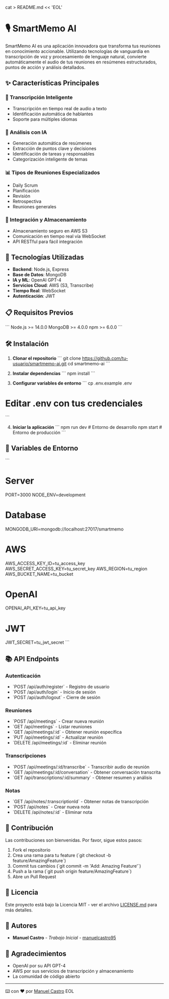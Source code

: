 cat > README.md << 'EOL'
# 🎙️ SmartMemo AI

SmartMemo AI es una aplicación innovadora que transforma tus reuniones en conocimiento accionable. Utilizando tecnologías de vanguardia en transcripción de voz y procesamiento de lenguaje natural, convierte automáticamente el audio de tus reuniones en resúmenes estructurados, puntos de acción y análisis detallados.

## ✨ Características Principales

### 🎯 Transcripción Inteligente
- Transcripción en tiempo real de audio a texto
- Identificación automática de hablantes
- Soporte para múltiples idiomas

### 🤖 Análisis con IA
- Generación automática de resúmenes
- Extracción de puntos clave y decisiones
- Identificación de tareas y responsables
- Categorización inteligente de temas

### 📊 Tipos de Reuniones Especializados
- Daily Scrum
- Planificación
- Revisión
- Retrospectiva
- Reuniones generales

### 🔄 Integración y Almacenamiento
- Almacenamiento seguro en AWS S3
- Comunicación en tiempo real vía WebSocket
- API RESTful para fácil integración

## 🚀 Tecnologías Utilizadas

- **Backend**: Node.js, Express
- **Base de Datos**: MongoDB
- **IA y ML**: OpenAI GPT-4
- **Servicios Cloud**: AWS (S3, Transcribe)
- **Tiempo Real**: WebSocket
- **Autenticación**: JWT

## 📋 Requisitos Previos

\`\`\`
Node.js >= 14.0.0
MongoDB >= 4.0.0
npm >= 6.0.0
\`\`\`

## 🛠️ Instalación

1. **Clonar el repositorio**
\`\`\`
git clone https://github.com/tu-usuario/smartmemo-ai.git
cd smartmemo-ai
\`\`\`

2. **Instalar dependencias**
\`\`\`
npm install
\`\`\`

3. **Configurar variables de entorno**
\`\`\`
cp .env.example .env
# Editar .env con tus credenciales
\`\`\`

4. **Iniciar la aplicación**
\`\`\`
npm run dev     # Entorno de desarrollo
npm start       # Entorno de producción
\`\`\`

## 🔑 Variables de Entorno

\`\`\`
# Server
PORT=3000
NODE_ENV=development

# Database
MONGODB_URI=mongodb://localhost:27017/smartmemo

# AWS
AWS_ACCESS_KEY_ID=tu_access_key
AWS_SECRET_ACCESS_KEY=tu_secret_key
AWS_REGION=tu_region
AWS_BUCKET_NAME=tu_bucket

# OpenAI
OPENAI_API_KEY=tu_api_key

# JWT
JWT_SECRET=tu_jwt_secret
\`\`\`

## 📚 API Endpoints

### Autenticación
- \`POST /api/auth/register\` - Registro de usuario
- \`POST /api/auth/login\` - Inicio de sesión
- \`POST /api/auth/logout\` - Cierre de sesión

### Reuniones
- \`POST /api/meetings\` - Crear nueva reunión
- \`GET /api/meetings\` - Listar reuniones
- \`GET /api/meetings/:id\` - Obtener reunión específica
- \`PUT /api/meetings/:id\` - Actualizar reunión
- \`DELETE /api/meetings/:id\` - Eliminar reunión

### Transcripciones
- \`POST /api/meetings/:id/transcribe\` - Transcribir audio de reunión
- \`GET /api/meetings/:id/conversation\` - Obtener conversación transcrita
- \`GET /api/transcriptions/:id/summary\` - Obtener resumen y análisis

### Notas
- \`GET /api/notes/:transcriptionId\` - Obtener notas de transcripción
- \`POST /api/notes\` - Crear nueva nota
- \`DELETE /api/notes/:id\` - Eliminar nota

## 🤝 Contribución

Las contribuciones son bienvenidas. Por favor, sigue estos pasos:

1. Fork el repositorio
2. Crea una rama para tu feature (\`git checkout -b feature/AmazingFeature\`)
3. Commit tus cambios (\`git commit -m 'Add: Amazing Feature'\`)
4. Push a la rama (\`git push origin feature/AmazingFeature\`)
5. Abre un Pull Request

## 📄 Licencia

Este proyecto está bajo la Licencia MIT - ver el archivo [LICENSE.md](LICENSE.md) para más detalles.

## 👥 Autores

- **Manuel Castro** - *Trabajo Inicial* - [manuelcastro95](https://github.com/manuelcastro95)

## 🙏 Agradecimientos

- OpenAI por su API GPT-4
- AWS por sus servicios de transcripción y almacenamiento
- La comunidad de código abierto

---
⌨️ con ❤️ por [Manuel Castro](https://github.com/manuelcastro95)
EOL